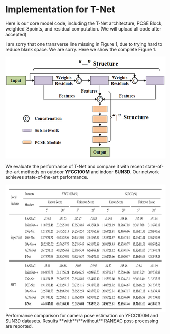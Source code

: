 # Implementation for T-Net
Here is our core model code, including the T-Net architecture, PCSE Block, weighted_8points, and residual computation. (We will upload all code after accepted)

I am sorry that one transverse line missing in Figure 1, due to trying hard to reduce blank space. We are sorry. Here we show the complete Figure 1.
<div align=center><img src=https://github.com/ZCBhope/T-Net/blob/main/Figure.png width="560" height="320" ></div>

We evaluate the performance of T-Net and compare it with recent state-of-the-art methods on outdoor **YFCC100M** and indoor **SUN3D**. Our network achieves state-of-the-art performance.


<div align=center><img src=https://github.com/ZCBhope/T-Net/blob/main/Table.png width="804" height="401" ></div>
Performance comparison for camera pose estimation on YFCC100M and SUN3D datasets. Results **with**/**without** RANSAC post-processing are reported.

